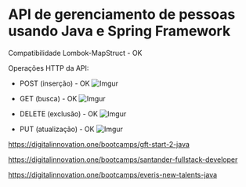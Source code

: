 # API de gerenciamento de pessoas usando Java e Spring Framework

Compatibilidade Lombok-MapStruct - OK

Operações HTTP da API:

* POST (inserção) - OK
![Imgur](https://i.imgur.com/N9AYtK1.png)

* GET (busca) - OK
![Imgur](https://i.imgur.com/NC2B6yo.png)

* DELETE (exclusão) - OK
![Imgur](https://i.imgur.com/xnxqJ1J.png)

* PUT (atualização) - OK
![Imgur](https://i.imgur.com/ZFlY6HO.png)

https://digitalinnovation.one/bootcamps/gft-start-2-java

https://digitalinnovation.one/bootcamps/santander-fullstack-developer

https://digitalinnovation.one/bootcamps/everis-new-talents-java
